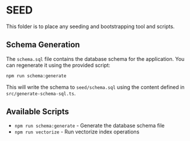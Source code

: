 # SEED

This folder is to place any seeding and bootstrapping tool and scripts.

## Schema Generation

The `schema.sql` file contains the database schema for the application. You can regenerate it using the provided script:

```bash
npm run schema:generate
```

This will write the schema to `seed/schema.sql` using the content defined in `src/generate-schema-sql.ts`.

## Available Scripts

- `npm run schema:generate` - Generate the database schema file
- `npm run vectorize` - Run vectorize index operations
